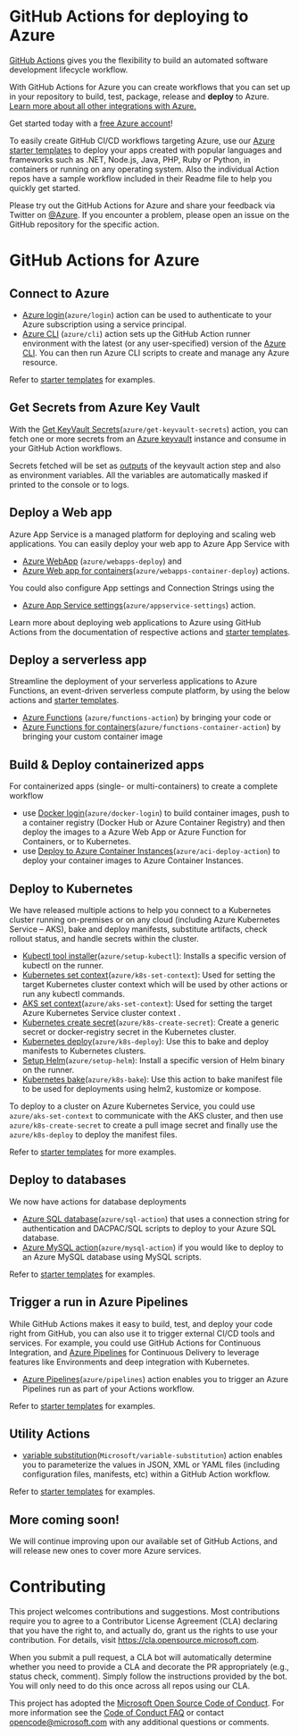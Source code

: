 # GitHub Actions for deploying to Azure

[GitHub Actions](https://help.github.com/en/articles/about-github-actions)  gives you the flexibility to build an automated software development lifecycle workflow. 

With GitHub Actions for Azure you can create workflows that you can set up in your repository to build, test, package, release and **deploy** to Azure. [Learn more about all other integrations with Azure.](http://aka.ms/GitHubonAzure)

Get started today with a [free Azure account](https://azure.com/free/open-source)!

To easily create GitHub CI/CD workflows targeting Azure, use our [Azure starter templates](https://github.com/Azure/actions-workflow-samples) to deploy your apps created with popular languages and frameworks such as .NET, Node.js, Java, PHP, Ruby or Python, in containers or running on any operating system. Also the individual Action repos have a sample workflow included in their Readme file to help you quickly get started.

Please try out the GitHub Actions for Azure and share your feedback via Twitter on [@Azure](https://twitter.com/azuredevops). If you encounter a problem, please open an issue on the GitHub repository for the specific action.

# GitHub Actions for Azure

## Connect to Azure
-  [Azure login](https://github.com/Azure/login)(`azure/login`) action can be used to authenticate to your Azure subscription using a service principal. 
- [Azure CLI](https://github.com/Azure/CLI) (`azure/cli`) action sets up the GitHub Action runner environment with the latest (or any user-specified) version of the [Azure CLI](https://docs.microsoft.com/en-us/cli/azure/install-azure-cli?view=azure-cli-latest). 
You can then run Azure CLI scripts to create and manage any Azure resource.

Refer to [starter templates](https://github.com/Azure/actions-workflow-samples/tree/master/AzureCLI) for examples.

## Get Secrets from Azure Key Vault
With the [Get KeyVault Secrets](https://github.com/Azure/get-keyvault-secrets)(`azure/get-keyvault-secrets`) action, you can fetch one or more secrets from an [Azure keyvault](https://docs.microsoft.com/azure/key-vault/about-keys-secrets-and-certificates) instance and consume in your GitHub Action workflows.

Secrets fetched will be set as [outputs](https://help.github.com/en/actions/automating-your-workflow-with-github-actions/metadata-syntax-for-github-actions#outputs) of the keyvault action step and also as environment variables. All the variables are automatically masked if printed to the console or to logs.

## Deploy a Web app
Azure App Service is a managed platform for deploying and scaling web applications. You can easily deploy your web app to Azure App Service with 
- [Azure WebApp](https://github.com/Azure/webapps-deploy) (`azure/webapps-deploy`) and 
- [Azure Web app for containers](https://github.com/Azure/webapps-container-deploy)(`azure/webapps-container-deploy`) actions. 

You could also configure App settings and Connection Strings using the 
- [Azure App Service settings](https://github.com/Azure/appservice-settings)(`azure/appservice-settings`) action. 

Learn more about deploying web applications to Azure using GitHub Actions from the documentation of respective actions and [starter templates](https://github.com/Azure/actions-workflow-samples/tree/master/AppService).

## Deploy a serverless app
Streamline the deployment of your serverless applications to Azure Functions, an event-driven serverless compute platform, by using the below actions and [starter templates](https://github.com/Azure/actions-workflow-samples/tree/master/FunctionApp).
- [Azure Functions](https://github.com/Azure/functions-action) (`azure/functions-action`) by bringing your code  or 
- [Azure Functions for containers](https://github.com/Azure/functions-container-action)(`azure/functions-container-action`) by bringing your custom container image 

## Build & Deploy containerized apps 
For containerized apps (single- or multi-containers) to create a complete workflow 
- use [Docker login](https://github.com/Azure/docker-login)(`azure/docker-login`) 
to build container images, push to a container registry (Docker Hub or Azure Container Registry) and then deploy the images to a Azure Web App or Azure Function for Containers, or to Kubernetes. 
- use [Deploy to Azure Container Instances](https://github.com/Azure/aci-deploy-action)(`azure/aci-deploy-action`) to deploy your container images to Azure Container Instances.

## Deploy to Kubernetes 
We have released multiple actions to help you connect to a Kubernetes cluster running on-premises or on any cloud (including Azure Kubernetes Service – AKS), bake and deploy manifests, substitute artifacts, check rollout status, and handle secrets within the cluster. 
-	[Kubectl tool installer](https://github.com/Azure/setup-kubectl)(`azure/setup-kubectl`): Installs a specific version of kubectl on the runner.
-	[Kubernetes set context](https://github.com/Azure/k8s-set-context)(`azure/k8s-set-context`): Used for setting the target Kubernetes cluster context which will be used by other actions or run any kubectl commands.
-	[AKS set context](https://github.com/Azure/aks-set-context)(`azure/aks-set-context`): Used for setting the target Azure Kubernetes Service cluster context .
-	[Kubernetes create secret](https://github.com/Azure/k8s-create-secret)(`azure/k8s-create-secret`): Create a generic secret or docker-registry secret in the Kubernetes cluster.
-	[Kubernetes deploy](https://github.com/Azure/k8s-deploy)(`azure/k8s-deploy`): Use this to bake and deploy manifests to Kubernetes clusters.
-	[Setup Helm](https://github.com/Azure/setup-helm)(`azure/setup-helm`): Install a specific version of Helm binary on the runner.
-	[Kubernetes bake](https://github.com/Azure/k8s-bake)(`azure/k8s-bake`): Use this action to bake manifest file to be used for deployments using helm2, kustomize or kompose.

To deploy to a cluster on Azure Kubernetes Service, you could use `azure/aks-set-context` to communicate with the AKS cluster, and then use `azure/k8s-create-secret` to create a pull image secret and finally use the `azure/k8s-deploy` to deploy the manifest files.

Refer to [starter templates](https://github.com/Azure/actions-workflow-samples/tree/master/Kubernetes) for more examples.

## Deploy to databases
We now have actions for database deployments
- [Azure SQL database](https://github.com/Azure/sql-action)(`azure/sql-action`) that uses a connection string for authentication and DACPAC/SQL scripts to deploy to your Azure SQL database.
- [Azure MySQL action](https://github.com/Azure/mysql-action)(`azure/mysql-action`) if you would like to deploy to an Azure MySQL database using MySQL scripts.

Refer to [starter templates](https://github.com/Azure/actions-workflow-samples/tree/master/Database) for examples.

## Trigger a run in Azure Pipelines
While GitHub Actions makes it easy to build, test, and deploy your code right from GitHub, you can also use it to trigger external CI/CD tools and services. For example, you could use GitHub Actions for Continuous Integration, and [Azure Pipelines](https://azure.com/pipelines) for Continuous Delivery to leverage features like Environments and deep integration with Kubernetes.
- [Azure Pipelines](https://github.com/Azure/pipelines)(`azure/pipelines`) action enables you to trigger an Azure Pipelines run as part of your Actions workflow.

Refer to [starter templates](https://github.com/Azure/actions-workflow-samples/tree/master/AzurePipelines) for examples.

## Utility Actions
- [variable substitution](https://github.com/Microsoft/variable-substitution)(`Microsoft/variable-substitution`) action enables you to parameterize the values in JSON, XML or YAML files (including configuration files, manifests, etc) within a GitHub Action workflow.

Refer to [starter templates](https://github.com/Azure/actions-workflow-samples/tree/master/Others) for examples.

## More coming soon!
We will continue improving upon our available set of GitHub Actions, and will release new ones to cover more Azure services.


# Contributing

This project welcomes contributions and suggestions.  Most contributions require you to agree to a
Contributor License Agreement (CLA) declaring that you have the right to, and actually do, grant us
the rights to use your contribution. For details, visit https://cla.opensource.microsoft.com.

When you submit a pull request, a CLA bot will automatically determine whether you need to provide
a CLA and decorate the PR appropriately (e.g., status check, comment). Simply follow the instructions
provided by the bot. You will only need to do this once across all repos using our CLA.

This project has adopted the [Microsoft Open Source Code of Conduct](https://opensource.microsoft.com/codeofconduct/).
For more information see the [Code of Conduct FAQ](https://opensource.microsoft.com/codeofconduct/faq/) or
contact [opencode@microsoft.com](mailto:opencode@microsoft.com) with any additional questions or comments.
